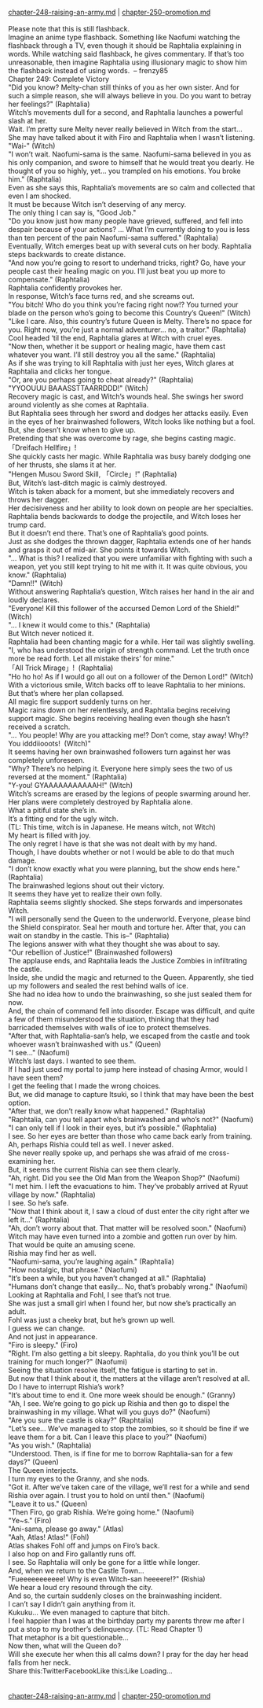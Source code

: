 [chapter-248-raising-an-army.md](./chapter-248-raising-an-army.md) | [chapter-250-promotion.md](./chapter-250-promotion.md) <br/>
<br/>
Please note that this is still flashback.<br/>
Imagine an anime type flashback. Something like Naofumi watching the flashback through a TV, even though it should be Raphtalia explaining in words. While watching said flashback, he gives commentary. If that’s too unreasonable, then imagine Raphtalia using illusionary magic to show him the flashback instead of using words.  – frenzy85<br/>
Chapter 249: Complete Victory<br/>
"Did you know? Melty-chan still thinks of you as her own sister. And for such a simple reason, she will always believe in you. Do you want to betray her feelings?" (Raphtalia)<br/>
Witch’s movements dull for a second, and Raphtalia launches a powerful slash at her.<br/>
Wait. I’m pretty sure Melty never really believed in Witch from the start…<br/>
She may have talked about it with Firo and Raphtalia when I wasn’t listening.<br/>
"Wai-" (Witch)<br/>
"I won’t wait. Naofumi-sama is the same. Naofumi-sama believed in you as his only companion, and swore to himself that he would treat you dearly. He thought of you so highly, yet… you trampled on his emotions. You broke him." (Raphtalia)<br/>
Even as she says this, Raphtalia’s movements are so calm and collected that even I am shocked.<br/>
It must be because Witch isn’t deserving of any mercy.<br/>
The only thing I can say is, "Good Job."<br/>
"Do you know just how many people have grieved, suffered, and fell into despair because of your actions? … What I’m currently doing to you is less than ten percent of the pain Naofumi-sama suffered." (Raphtalia)<br/>
Eventually, Witch emerges beat up with several cuts on her body. Raphtalia steps backwards to create distance.<br/>
"And now you’re going to resort to underhand tricks, right? Go, have your people cast their healing magic on you. I’ll just beat you up more to compensate." (Raphtalia)<br/>
Raphtalia confidently provokes her.<br/>
In response, Witch’s face turns red, and she screams out.<br/>
"You bitch! Who do you think you’re facing right now!? You turned your blade on the person who’s going to become this Country’s Queen!" (Witch)<br/>
"Like I care. Also, this country’s future Queen is Melty. There’s no space for you. Right now, you’re just a normal adventurer… no, a traitor." (Raphtalia)<br/>
Cool headed ‘til the end, Raphtalia glares at Witch with cruel eyes.<br/>
"Now then, whether it be support or healing magic, have them cast whatever you want. I’ll still destroy you all the same." (Raphtalia)<br/>
As if she was trying to kill Raphtalia with just her eyes, Witch glares at Raphtalia and clicks her tongue.<br/>
"Or, are you perhaps going to cheat already?" (Raphtalia)<br/>
"YYOOUUU BAAASSTTAARRDDD!" (Witch)<br/>
Recovery magic is cast, and Witch’s wounds heal. She swings her sword around violently as she comes at Raphtalia.<br/>
But Raphtalia sees through her sword and dodges her attacks easily. Even in the eyes of her brainwashed followers, Witch looks like nothing but a fool.<br/>
But, she doesn’t know when to give up.<br/>
Pretending that she was overcome by rage, she begins casting magic.<br/>
「Dreifach Hellfire」!<br/>
She quickly casts her magic. While Raphtalia was busy barely dodging one of her thrusts, she slams it at her.<br/>
"Hengen Musou Sword Skill, 「Circle」!" (Raphtalia)<br/>
But, Witch’s last-ditch magic is calmly destroyed.<br/>
Witch is taken aback for a moment, but she immediately recovers and throws her dagger.<br/>
Her decisiveness and her ability to look down on people are her specialties.<br/>
Raphtalia bends backwards to dodge the projectile, and Witch loses her trump card.<br/>
But it doesn’t end there. That’s one of Raphtalia’s good points.<br/>
Just as she dodges the thrown dagger, Raphtalia extends one of her hands and grasps it out of mid-air. She points it towards Witch.<br/>
"… What is this? I realized that you were unfamiliar with fighting with such a weapon, yet you still kept trying to hit me with it. It was quite obvious, you know." (Raphtalia)<br/>
"Damn!!" (Witch)<br/>
Without answering Raphtalia’s question, Witch raises her hand in the air and loudly declares.<br/>
"Everyone! Kill this follower of the accursed Demon Lord of the Shield!" (Witch)<br/>
"… I knew it would come to this." (Raphtalia)<br/>
But Witch never noticed it.<br/>
Raphtalia had been chanting magic for a while. Her tail was slightly swelling.<br/>
"I, who has understood the origin of strength command. Let the truth once more be read forth. Let all mistake theirs’ for mine."<br/>
「All Trick Mirage」!  (Raphtalia)<br/>
"Ho ho ho! As if I would go all out on a follower of the Demon Lord!" (Witch)<br/>
With a victorious smile, Witch backs off to leave Raphtalia to her minions.<br/>
But that’s where her plan collapsed.<br/>
All magic fire support suddenly turns on her.<br/>
Magic rains down on her relentlessly, and Raphtalia begins receiving support magic. She begins receiving healing even though she hasn’t received a scratch.<br/>
"… You people! Why are you attacking me!? Don’t come, stay away! Why!?  You idddiiooots!  (Witch)"<br/>
It seems having her own brainwashed followers turn against her was completely unforeseen.<br/>
"Why? There’s no helping it. Everyone here simply sees the two of us reversed at the moment." (Raphtalia)<br/>
"Y-you! GYAAAAAAAAAAAH!" (Witch)<br/>
Witch’s screams are erased by the legions of people swarming around her.<br/>
Her plans were completely destroyed by Raphtalia alone.<br/>
What a pitiful state she’s in.<br/>
It’s a fitting end for the ugly witch.<br/>
(TL: This time, witch is in Japanese. He means witch, not Witch)<br/>
My heart is filled with joy.<br/>
The only regret I have is that she was not dealt with by my hand.<br/>
Though, I have doubts whether or not I would be able to do that much damage.<br/>
"I don’t know exactly what you were planning, but the show ends here." (Raphtalia)<br/>
The brainwashed legions shout out their victory.<br/>
It seems they have yet to realize their own folly.<br/>
Raphtalia seems slightly shocked. She steps forwards and impersonates Witch.<br/>
"I will personally send the Queen to the underworld. Everyone, please bind the Shield conspirator. Seal her mouth and torture her. After that, you can wait on standby in the castle. This is–" (Raphtalia)<br/>
The legions answer with what they thought she was about to say.<br/>
"Our rebellion of Justice!" (Brainwashed followers)<br/>
The applause ends, and Raphtalia leads the Justice Zombies in infiltrating the castle.<br/>
Inside, she undid the magic and returned to the Queen. Apparently, she tied up my followers and sealed the rest behind walls of ice.<br/>
She had no idea how to undo the brainwashing, so she just sealed them for now.<br/>
And, the chain of command fell into disorder. Escape was difficult, and quite a few of them misunderstood the situation, thinking that they had barricaded themselves with walls of ice to protect themselves.<br/>
"After that, with Raphtalia-san’s help, we escaped from the castle and took whoever wasn’t brainwashed with us." (Queen)<br/>
"I see…" (Naofumi)<br/>
Witch’s last days. I wanted to see them.<br/>
If I had just used my portal to jump here instead of chasing Armor, would I have seen them?<br/>
I get the feeling that I made the wrong choices.<br/>
But, we did manage to capture Itsuki, so I think that may have been the best option.<br/>
"After that, we don’t really know what happened." (Raphtalia)<br/>
"Raphtalia, can you tell apart who’s brainwashed and who’s not?" (Naofumi)<br/>
"I can only tell if I look in their eyes, but it’s possible." (Raphtalia)<br/>
I see. So her eyes are better than those who came back early from training.<br/>
Ah, perhaps Rishia could tell as well. I never asked.<br/>
She never really spoke up, and perhaps she was afraid of me cross-examining her.<br/>
But, it seems the current Rishia can see them clearly.<br/>
"Ah, right. Did you see the Old Man from the Weapon Shop?" (Naofumi)<br/>
"I met him. I left the evacuations to him. They’ve probably arrived at Ryuut village by now." (Raphtalia)<br/>
I see. So he’s safe.<br/>
"Now that I think about it, I saw a cloud of dust enter the city right after we left it…" (Raphtalia)<br/>
"Ah, don’t worry about that. That matter will be resolved soon." (Naofumi)<br/>
Witch may have even turned into a zombie and gotten run over by him.<br/>
That would be quite an amusing scene.<br/>
Rishia may find her as well.<br/>
"Naofumi-sama, you’re laughing again." (Raphtalia)<br/>
"How nostalgic, that phrase." (Naofumi)<br/>
"It’s been a while, but you haven’t changed at all." (Raphtalia)<br/>
"Humans don’t change that easily… No, that’s probably wrong." (Naofumi)<br/>
Looking at Raphtalia and Fohl, I see that’s not true.<br/>
She was just a small girl when I found her, but now she’s practically an adult.<br/>
Fohl was just a cheeky brat, but he’s grown up well.<br/>
I guess we can change.<br/>
And not just in appearance.<br/>
"Firo is sleepy." (Firo)<br/>
"Right. I’m also getting a bit sleepy. Raphtalia, do you think you’ll be out training for much longer?" (Naofumi)<br/>
Seeing the situation resolve itself, the fatigue is starting to set in.<br/>
But now that I think about it, the matters at the village aren’t resolved at all.<br/>
Do I have to interrupt Rishia’s work?<br/>
"It’s about time to end it. One more week should be enough." (Granny)<br/>
"Ah, I see. We’re going to go pick up Rishia and then go to dispel the brainwashing in my village. What will you guys do?" (Naofumi)<br/>
"Are you sure the castle is okay?" (Raphtalia)<br/>
"Let’s see… We’ve managed to stop the zombies, so it should be fine if we leave them for a bit. Can I leave this place to you?" (Naofumi)<br/>
"As you wish." (Raphtalia)<br/>
"Understood. Then, is if fine for me to borrow Raphtalia-san for a few days?" (Queen)<br/>
The Queen interjects.<br/>
I turn my eyes to the Granny, and she nods.<br/>
"Got it. After we’ve taken care of the village, we’ll rest for a while and send Rishia over again. I trust you to hold on until then." (Naofumi)<br/>
"Leave it to us." (Queen)<br/>
"Then Firo, go grab Rishia. We’re going home." (Naofumi)<br/>
"Ye~s." (Firo)<br/>
"Ani-sama, please go away." (Atlas)<br/>
"Aah, Atlas! Atlas!" (Fohl)<br/>
Atlas shakes Fohl off and jumps on Firo’s back.<br/>
I also hop on and Firo gallantly runs off.<br/>
I see. So Raphtalia will only be gone for a little while longer.<br/>
And, when we return to the Castle Town…<br/>
"Fueeeeeeeeeee! Why is even Witch-san heeeere!?" (Rishia)<br/>
We hear a loud cry resound through the city.<br/>
And so, the curtain suddenly closes on the brainwashing incident.<br/>
I can’t say I didn’t gain anything from it.<br/>
Kukuku… We even managed to capture that bitch.<br/>
I feel happier than I was at the birthday party my parents threw me after I put a stop to my brother’s delinquency. (TL: Read Chapter 1)<br/>
That metaphor is a bit questionable…<br/>
Now then, what will the Queen do?<br/>
Will she execute her when this all calms down? I pray for the day her head falls from her neck.<br/>
Share this:TwitterFacebookLike this:Like Loading... <br/>
<br/>
<br/>
[chapter-248-raising-an-army.md](./chapter-248-raising-an-army.md) | [chapter-250-promotion.md](./chapter-250-promotion.md) <br/>

